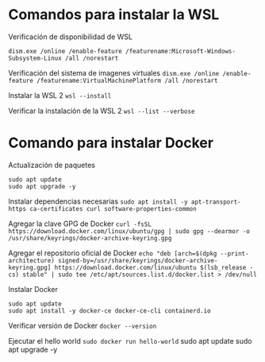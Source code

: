 # Comandos para instalar la WSL

Verificación de disponibilidad de WSL

`dism.exe /online /enable-feature /featurename:Microsoft-Windows-Subsystem-Linux /all /norestart`

Verificación del sistema de imagenes virtuales
`dism.exe /online /enable-feature /featurename:VirtualMachinePlatform /all /norestart`

Instalar la WSL 2
`wsl --install`

Verificar la instalación de la WSL 2
`wsl --list --verbose`

# Comando para instalar Docker

Actualización de paquetes
```
sudo apt update
sudo apt upgrade -y
```

Instalar dependencias necesarias
`sudo apt install -y apt-transport-https ca-certificates curl software-properties-common`

Agregar la clave GPG de Docker
`curl -fsSL https://download.docker.com/linux/ubuntu/gpg | sudo gpg --dearmor -o /usr/share/keyrings/docker-archive-keyring.gpg`

Agregar el repositorio oficial de Docker
`echo "deb [arch=$(dpkg --print-architecture) signed-by=/usr/share/keyrings/docker-archive-keyring.gpg] https://download.docker.com/linux/ubuntu $(lsb_release -cs) stable" | sudo tee /etc/apt/sources.list.d/docker.list > /dev/null`

Instalar Docker
```
sudo apt update
sudo apt install -y docker-ce docker-ce-cli containerd.io
```

Verificar versión de Docker
`docker --version`

Ejecutar el  hello world
`sudo docker run hello-world`
sudo apt update
sudo apt upgrade -y
